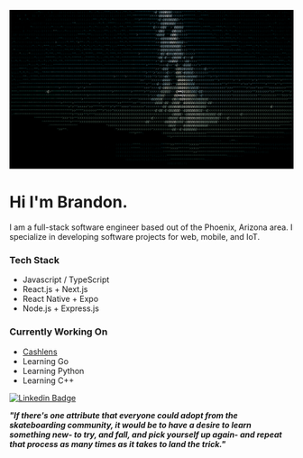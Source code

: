 ![stars](stars.gif)

# Hi I'm Brandon.

I am a full-stack software engineer based out of the Phoenix, Arizona area. I specialize in developing software projects for web, mobile, and IoT.

### Tech Stack
- Javascript / TypeScript
- React.js + Next.js
- React Native + Expo
- Node.js + Express.js

### Currently Working On
- [Cashlens](https://cashlens.app)
- Learning Go
- Learning Python
- Learning C++

[![Linkedin Badge](https://img.shields.io/badge/-LinkedIn-0e76a8?style=for-the-badge&logo=Linkedin&logoColor=white)](https://linkedin.com/in/brandon-kent)

***"If there's one attribute that everyone could adopt from the skateboarding community, it would be to have a desire to learn something new- to try, and fall, and pick yourself up again- and repeat that process as many times as it takes to land the trick."***
